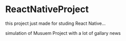 # ReactNativeProject

this project just made for studing React Native...

simulation of Musuem Project with a lot of gallary news
